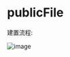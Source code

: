 # publicFile

建置流程:

![image](https://user-images.githubusercontent.com/2809716/220556309-ccf19b65-4b9f-4a7b-838f-76cdb2dc52fc.png)
